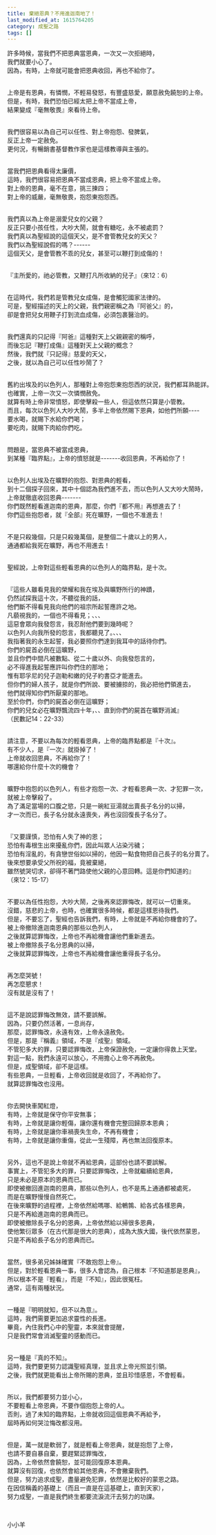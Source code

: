 ```yaml
---
title: 棄絕恩典？不用進迦南地了！
last_modified_at: 1615764205
category: 成聖之路
tags: []
---
```


<p>許多時候，當我們不把恩典當恩典，一次又一次拒絕時，<br/>
我們就要小心了。<br/>
因為，有時，上帝就可能會把恩典收回，再也不給你了。</p>
<p><br/>
上帝是有恩典，有憐憫，不輕易發怒，有豐盛慈愛，願意赦免饒恕的上帝。<br/>
但是，有時，我們恐怕已經太把上帝不當成上帝，<br/>
結果變成『毫無敬畏』來看待上帝。</p>
<p><br/>
我們很容易以為自己可以任性、對上帝抱怨、發脾氣，<br/>
反正上帝一定赦免。<br/>
更何況，有暢銷書基督教作家也是這樣教導與主張的。</p>
<p><br/>
當我們把恩典看得太廉價，<br/>
這時，我們很容易把恩典不當成恩典，把上帝不當成上帝。<br/>
對上帝的恩典，毫不在意，挑三揀四；<br/>
對上帝的威嚴，毫無敬畏，抱怨東抱怨西。</p>
<p><br/>
我們真以為上帝是溺愛兒女的父親？<br/>
反正只要小孩任性，大吵大鬧，就會有糖吃，永不被處罰？<br/>
我們真以為聖經說的這個天父，是不會管教兒女的天父？<br/>
我們以為聖經說假的嗎？------<br/>
這個天父，是會管教不乖的兒女，甚至可以鞭打到成傷的！</p>
<p><br/>
『主所愛的，祂必管教，又鞭打凡所收納的兒子』（來12：6）</p>
<p><br/>
在這時代，我們若是管教兒女成傷，是會觸犯國家法律的。<br/>
可是，聖經描述的天上的父親，我們親密稱之為『阿爸父』的，<br/>
卻是會把兒女用鞭子打到流血成傷，必須包裹醫治的。</p>
<p><br/>
我們還真的只記得『阿爸』這種對天上父親親密的稱呼，<br/>
而後忘記『鞭打成傷』這種對天上父親的概念？<br/>
然後，我們就『只記得』慈愛的天父，<br/>
之後，就以為自己可以任性吵鬧了？</p>
<p><br/>
舊約出埃及的以色列人，那種對上帝抱怨東抱怨西的狀況，我們都耳熟能詳。<br/>
也確實，上帝一次又一次憐憫赦免。<br/>
就算有時上帝非常憤怒，即使擊殺一些人，但這依然只算是小管教。<br/>
而且，每次以色列人大吵大鬧，多半上帝依然賜下恩典，如他們所願----<br/>
要水喝，就賜下水給你們喝；<br/>
要吃肉，就賜下肉給你們吃。</p>
<p><br/>
問題是，當恩典不被當成恩典，<br/>
到某種『臨界點』，上帝的憤怒就是-------收回恩典，不再給你了！</p>
<p><br/>
以色列人出埃及在曠野的抱怨、對恩典的輕看，<br/>
到十二個探子回來，其中十個認為我們進不去，而以色列人又大吵大鬧時，<br/>
上帝就徹底收回恩典-------<br/>
你們既然輕看進迦南的恩典，那麼，你們『都不用』再想進去了！<br/>
你們這些抱怨者，就『全部』死在曠野，一個也不准進去！</p>
<p><br/>
不是只殺幾個，只是只殺幾萬個，是整個二十歲以上的男人，<br/>
通通都給我死在曠野，再也不用進去！</p>
<p><br/>
聖經說，上帝對這些輕看恩典的以色列人的臨界點，是十次。</p>
<p><br/>
『這些人雖看見我的榮耀和我在埃及與曠野所行的神蹟，<br/>
仍然試探我這十次，不聽從我的話，<br/>
他們斷不得看見我向他們的祖宗所起誓應許之地。<br/>
凡藐視我的，一個也不得看見；、、、<br/>
這惡會眾向我發怨言，我忍耐他們要到幾時呢？<br/>
以色列人向我所發的怨言，我都聽見了。、、、<br/>
我指著我的永生起誓，我必要照你們達到我耳中的話待你們。<br/>
你們的屍首必倒在這曠野，<br/>
並且你們中間凡被數點、從二十歲以外、向我發怨言的，<br/>
必不得進我起誓應許叫你們住的那地；<br/>
惟有耶孚尼的兒子迦勒和嫩的兒子約書亞才能進去。<br/>
但你們的婦人孩子，就是你們所說、要被擄掠的，我必把他們領進去，<br/>
他們就得知你們所厭棄的那地。<br/>
至於你們，你們的屍首必倒在這曠野；<br/>
你們的兒女必在曠野飄流四十年，、、直到你們的屍首在曠野消滅』<br/>
（民數記14：22-33）</p>
<p><br/>
請注意，不要以為每次的輕看恩典，上帝的臨界點都是『十次』。<br/>
有不少人，是『一次』就掛掉了！<br/>
上帝就收回恩典，不再給你了！<br/>
哪還給你什麼十次的機會？</p>
<p><br/>
曠野中抱怨的以色列人，有些才抱怨一次、才輕看恩典一次、才犯罪一次，<br/>
就被上帝擊殺了。<br/>
為了滿足當場的口腹之慾，只是一碗紅豆湯就出賣長子名分的以掃，<br/>
才一次而已，長子名分就永遠喪失，再也沒回復長子名分了。</p>
<p><br/>
『又要謹慎，恐怕有人失了神的恩；<br/>
恐怕有毒根生出來擾亂你們，因此叫眾人沾染污穢；<br/>
恐怕有淫亂的，有貪戀世俗如以掃的，他因一點食物把自己長子的名分賣了。<br/>
後來想要承受父所祝的福，竟被棄絕，<br/>
雖然號哭切求，卻得不著門路使他父親的心意回轉。這是你們知道的』<br/>
（來12：15-17）</p>
<p><br/>
不要以為任性抱怨，大吵大鬧，之後再來認罪悔改，就可以一切重來。<br/>
沒錯，慈悲的上帝，也時，也確實很多時候，都是這樣恩待我們。<br/>
但是，不要忘了，聖經也告訴我們，有時，上帝就是不再給你機會的了。<br/>
被上帝撤除進迦南恩典的那些以色列人，<br/>
之後就算認罪悔改，上帝也不再給機會讓他們重新進去。<br/>
被上帝撤除長子名分恩典的以掃，<br/>
之後就算認罪悔改，上帝也不再給機會讓他重得長子名分。</p>
<p><br/>
再怎麼哭號！<br/>
再怎麼懇求！<br/>
沒有就是沒有了！</p>
<p><br/>
這不是說認罪悔改無效，請不要誤解。<br/>
因為，只要仍然活著，一息尚存，<br/>
那麼，認罪悔改，永遠有效，上帝永遠赦免。<br/>
但是，那是『稱義』領域，不是『成聖』領域。<br/>
不管犯多大的罪，只要認罪悔改，上帝保證赦免，一定讓你得救上天堂。<br/>
對這一點，我們永遠可以放心，不用擔心上帝不再赦免。<br/>
但是，成聖領域，卻不是這樣。<br/>
有些恩典，一旦輕看，上帝收回就是收回了，不再給你了。<br/>
就算認罪悔改也沒用。</p>
<p><br/>
你去開快車闖紅燈，<br/>
有時，上帝就是保守你平安無事；<br/>
有時，上帝就是讓你輕傷，讓你還有機會完整回歸原本恩典；<br/>
有時，上帝就是讓你車禍喪失生命，不再有機會；<br/>
有時，上帝就是讓你重傷，從此一生殘障，再也無法回復原本。</p>
<p><br/>
另外，這也不是說上帝就不再給恩典，這部份也請不要誤解。<br/>
事實上，不管犯多大的罪，只要認罪悔改，上帝就繼續給恩典，<br/>
只是未必是原本的恩典而已。<br/>
即使被撤回進迦南的恩典，那些以色列人，也不是馬上通通都被處死，<br/>
而是在曠野慢慢自然死亡。<br/>
在後來曠野的過程裡，上帝依然給嗎哪、給鵪鶉、給各式各樣恩典，<br/>
只是不再給進迦南的恩典而已。<br/>
即使被撤除長子名分的恩典，上帝依然給以掃很多恩典，<br/>
使他繁衍眾多（在古代那是很大的恩典），成為大族大國，後代依然蒙恩，<br/>
只是不再給長子名分的恩典而已。</p>
<p><br/>
當然，很多弟兄姊妹確實『不敢抱怨上帝』。<br/>
但是，對於輕看恩典一事，很多人會認為，自己根本『不知道那是恩典』，<br/>
所以根本不是『輕看』，而是『不知』，因此很冤枉。<br/>
通常，這有兩種狀況。</p>
<p><br/>
一種是『明明就知，但不以為意』。<br/>
這時，我們需要更加追求靈性的長進。<br/>
畢竟，內住我們心中的聖靈，本來就會提醒，<br/>
只是我們常會消滅聖靈的感動而已。</p>
<p><br/>
另一種是『真的不知』。<br/>
這時，我們要更努力認識聖經真理，並且求上帝光照並引領。<br/>
之後，我們就更能看出上帝所賜的恩典，並且珍惜感恩，不會輕看。</p>
<p><br/>
所以，我們都要努力並小心，<br/>
不要輕看上帝恩典，不要作個抱怨上帝的人。<br/>
否則，過了未知的臨界點，上帝就收回這個恩典不再給予，<br/>
屆時再如何哭泣悔改都沒用。</p>
<p><br/>
但是，萬一就是軟弱了，就是輕看上帝恩典，就是抱怨了上帝，<br/>
也請不要自暴自棄，要趕緊認罪悔改，<br/>
因為，上帝依然會饒恕，並可能回復原本恩典。<br/>
就算沒有回復，也依然會給其他恩典，不會撇棄我們。<br/>
但是，努力追求成聖，盡量避免犯罪，依然是比較好的蒙恩之路。<br/>
在因信稱義的基礎上（而且一直是在這基礎上，直到天家），<br/>
努力成聖，一直是我們終生都要流淚流汗去努力的功課。</p>
<p> </p>
<p>小小羊</p>
